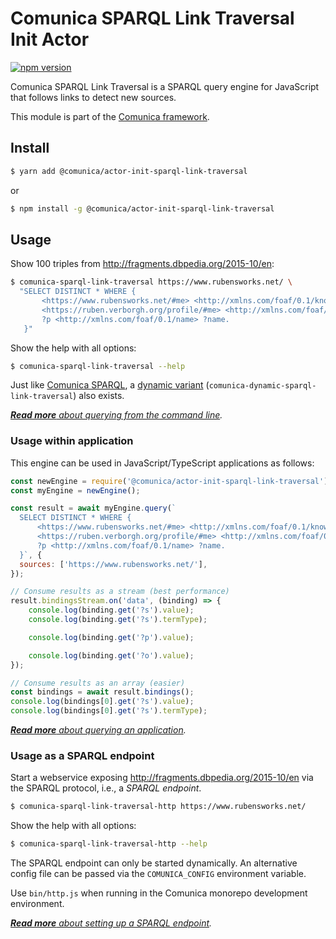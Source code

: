 # Comunica SPARQL Link Traversal Init Actor

[![npm version](https://badge.fury.io/js/%40comunica%2Factor-init-sparql-link-traversal.svg)](https://www.npmjs.com/package/@comunica/actor-init-sparql-link-traversal)

Comunica SPARQL Link Traversal is a SPARQL query engine for JavaScript that follows links to detect new sources.

This module is part of the [Comunica framework](https://comunica.dev/).

## Install

```bash
$ yarn add @comunica/actor-init-sparql-link-traversal
```

or

```bash
$ npm install -g @comunica/actor-init-sparql-link-traversal
```

## Usage

Show 100 triples from http://fragments.dbpedia.org/2015-10/en:

```bash
$ comunica-sparql-link-traversal https://www.rubensworks.net/ \
  "SELECT DISTINCT * WHERE {
       <https://www.rubensworks.net/#me> <http://xmlns.com/foaf/0.1/knows> ?p.
       <https://ruben.verborgh.org/profile/#me> <http://xmlns.com/foaf/0.1/knows> ?p.
       ?p <http://xmlns.com/foaf/0.1/name> ?name.
   }"
```

Show the help with all options:

```bash
$ comunica-sparql-link-traversal --help
```

Just like [Comunica SPARQL](https://github.com/comunica/comunica/tree/master/packages/actor-init-sparql),
a [dynamic variant](https://github.com/comunica/comunica/tree/master/packages/actor-init-sparql#usage-from-the-command-line) (`comunica-dynamic-sparql-link-traversal`) also exists.

_[**Read more** about querying from the command line](https://comunica.dev/docs/query/getting_started/query_cli/)._

### Usage within application

This engine can be used in JavaScript/TypeScript applications as follows:

```javascript
const newEngine = require('@comunica/actor-init-sparql-link-traversal').newEngine;
const myEngine = newEngine();

const result = await myEngine.query(`
  SELECT DISTINCT * WHERE {
      <https://www.rubensworks.net/#me> <http://xmlns.com/foaf/0.1/knows> ?p.
      <https://ruben.verborgh.org/profile/#me> <http://xmlns.com/foaf/0.1/knows> ?p.
      ?p <http://xmlns.com/foaf/0.1/name> ?name.
  }`, {
  sources: ['https://www.rubensworks.net/'],
});

// Consume results as a stream (best performance)
result.bindingsStream.on('data', (binding) => {
    console.log(binding.get('?s').value);
    console.log(binding.get('?s').termType);

    console.log(binding.get('?p').value);

    console.log(binding.get('?o').value);
});

// Consume results as an array (easier)
const bindings = await result.bindings();
console.log(bindings[0].get('?s').value);
console.log(bindings[0].get('?s').termType);
```

_[**Read more** about querying an application](https://comunica.dev/docs/query/getting_started/query_app/)._

### Usage as a SPARQL endpoint

Start a webservice exposing http://fragments.dbpedia.org/2015-10/en via the SPARQL protocol, i.e., a _SPARQL endpoint_.

```bash
$ comunica-sparql-link-traversal-http https://www.rubensworks.net/
```

Show the help with all options:

```bash
$ comunica-sparql-link-traversal-http --help
```

The SPARQL endpoint can only be started dynamically.
An alternative config file can be passed via the `COMUNICA_CONFIG` environment variable.

Use `bin/http.js` when running in the Comunica monorepo development environment.

_[**Read more** about setting up a SPARQL endpoint](https://comunica.dev/docs/query/getting_started/setup_endpoint/)._
